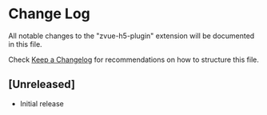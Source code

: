 # Change Log

All notable changes to the "zvue-h5-plugin" extension will be documented in this file.

Check [Keep a Changelog](http://keepachangelog.com/) for recommendations on how to structure this file.

## [Unreleased]

- Initial release